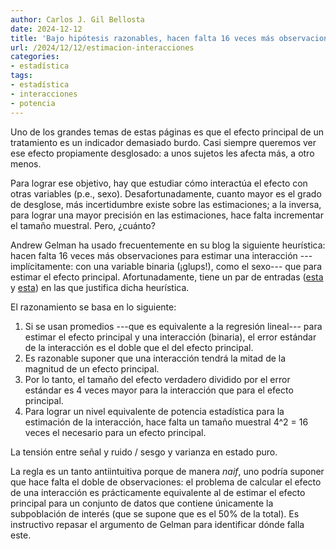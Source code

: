 ```yaml
---
author: Carlos J. Gil Bellosta
date: 2024-12-12
title: 'Bajo hipótesis razonables, hacen falta 16 veces más observaciones para estimar una interacción que para estimar un efecto principal'
url: /2024/12/12/estimacion-interacciones
categories:
- estadística
tags:
- estadística
- interacciones
- potencia
---
```


Uno de los grandes temas de estas páginas es que el efecto principal de un tratamiento es un indicador demasiado burdo. Casi siempre queremos ver ese efecto propiamente desglosado: a unos sujetos les afecta más, a otro menos.

Para lograr ese objetivo, hay que estudiar cómo interactúa el efecto con otras variables (p.e., sexo). Desafortunadamente, cuanto mayor es el grado de desglose, más incertidumbre existe sobre las estimaciones; a la inversa, para lograr una mayor precisión en las estimaciones, hace falta incrementar el tamaño muestral. Pero, ¿cuánto?

Andrew Gelman ha usado frecuentemente en su blog la siguiente heurística: hacen falta 16 veces más observaciones para estimar una interacción ---implícitamente: con una variable binaria (¡glups!), como el sexo--- que para estimar el efecto principal. Afortunadamente, tiene un par de entradas
([esta](https://statmodeling.stat.columbia.edu/2018/03/15/need16/) y
[esta](https://statmodeling.stat.columbia.edu/2023/11/09/you-need-16-times-the-sample-size-to-estimate-an-interaction-than-to-estimate-a-main-effect-explained/)) en las que justifica dicha heurística.

El razonamiento se basa en lo siguiente:

1. Si se usan promedios ---que es equivalente a la regresión lineal--- para estimar el efecto principal y una interacción (binaria), el error estándar de la interacción es el doble que el del efecto principal.
2. Es razonable suponer que una interacción tendrá la mitad de la magnitud de un efecto principal.
3. Por lo tanto, el tamaño del efecto verdadero dividido por el error estándar es 4 veces mayor para la interacción que para el efecto principal.
4. Para lograr un nivel equivalente de potencia estadística para la estimación de la interacción, hace falta un tamaño muestral 4^2 = 16 veces el necesario para un efecto principal.

La tensión entre señal y ruido / sesgo y varianza en estado puro.

La regla es un tanto antiintuitiva porque de manera _naif_, uno podría suponer que hace falta el doble de observaciones: el problema de calcular el efecto de una interacción es prácticamente equivalente al de estimar el efecto principal para un conjunto de datos que contiene únicamente la subpoblación de interés (que se supone que es el 50% de la total). Es instructivo repasar el argumento de Gelman para identificar dónde falla este.